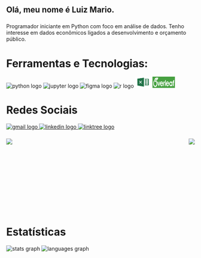 <h2 align="left">Olá, meu nome é Luiz Mario.</h2>

###

<p align="left">Programador iniciante em Python com foco em análise de dados. Tenho interesse em dados econômicos ligados a desenvolvimento e orçamento público.</p>

###

# Ferramentas e Tecnologias:

<div align="left">
  <img src="https://cdn.jsdelivr.net/gh/devicons/devicon/icons/python/python-original.svg" height="30" width="42" alt="python logo"  />
  <img src="https://cdn.jsdelivr.net/gh/devicons/devicon/icons/jupyter/jupyter-original-wordmark.svg" height="30" width="42" alt="jupyter logo"  />
  <img src="https://cdn.jsdelivr.net/gh/devicons/devicon/icons/figma/figma-original.svg" height="30" width="42" alt="figma logo"  />
  <img src="https://cdn.jsdelivr.net/gh/devicons/devicon/icons/r/r-original.svg" height="30" width="42" alt="r logo"  />
  <img alt="Excel" height="30" width="42" src="https://github.com/luizmarioags/luizmarioags/blob/main/Imagem-Logo-Excel-PNG.png" />
  <img alt="LaTeX - Overleaf" height="30" width="60" src="https://github.com/luizmarioags/luizmarioags/blob/main/images.png" />
</div>

###
# Redes Sociais

<div align="left">
  <a href="mailto:luizmandradegomes@gmail.com" target="_blank">
    <img src="https://img.shields.io/static/v1?message=Gmail&logo=gmail&label=&color=D14836&logoColor=white&labelColor=&style=for-the-badge" height="35" alt="gmail logo"  />
  </a>
  <a href="https://www.linkedin.com/in/luiz-m%C3%A1rio-andrade-b277b5144/" target="_blank">
    <img src="https://img.shields.io/static/v1?message=LinkedIn&logo=linkedin&label=&color=0077B5&logoColor=white&labelColor=&style=for-the-badge" height="35" alt="linkedin logo"  />
  </a>
  <a href="https://linktr.ee/luizmario_ags" target="_blank">
    <img src="https://img.shields.io/static/v1?message=Linktree&logo=linktree&label=&color=1de9b6&logoColor=white&labelColor=&style=for-the-badge" height="35" alt="linktree logo"  />
  </a>
</div>

###

<img align="right" height="193" src="https://media.giphy.com/media/ZB8UYjVQ4l5tiibWU8/giphy.gif"  />

###

<img align="left" height="178" src="https://media.giphy.com/media/0PGRULp2dgWUOoGhyW/giphy.gif"  />

###

<br clear="both">

# Estatísticas

<div align="left">
  <img src="https://github-readme-stats.vercel.app/api?hide_title=false&hide_rank=false&show_icons=true&include_all_commits=true&count_private=true&disable_animations=false&theme=dracula&locale=en&hide_border=false&username=luizmarioags" height="150" alt="stats graph"  />
  <img src="https://github-readme-stats.vercel.app/api/top-langs?locale=en&hide_title=false&layout=compact&card_width=320&langs_count=5&theme=dracula&hide_border=false&username=luizmarioags" height="150" alt="languages graph"  />
</div>

###
